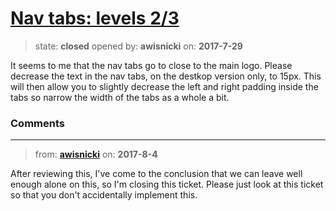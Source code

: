 # [Nav tabs: levels 2/3](https://github.com/livingstoneonline/livingstoneonline/issues/195)

> state: **closed** opened by: **awisnicki** on: **2017-7-29**

It seems to me that the nav tabs go to close to the main logo. Please decrease the text in the nav tabs, on the destkop version only, to 15px. This will then allow you to slightly decrease the left and right padding inside the tabs so narrow the width of the tabs as a whole a bit.

### Comments

---
> from: [**awisnicki**](https://github.com/livingstoneonline/livingstoneonline/issues/195#issuecomment-320391259) on: **2017-8-4**

After reviewing this, I&#x27;ve come to the conclusion that we can leave well enough alone on this, so I&#x27;m closing this ticket. Please just look at this ticket so that you don&#x27;t accidentally implement this.
